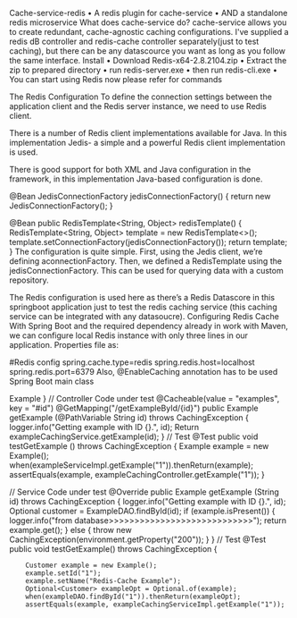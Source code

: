 Cache-service-redis
•	A redis plugin for cache-service 
•	AND a standalone redis microservice
What does cache-service do?
cache-service allows you to create redundant, cache-agnostic caching configurations. I've supplied a redis dB controller and redis-cache controller separately(just to test caching), but there can be any datascource you want as long as you follow the same interface.
Install
•	Download Redis-x64-2.8.2104.zip
•	Extract the zip to prepared directory
•	run redis-server.exe
•	then run redis-cli.exe
•	You can start using Redis now please refer for commands

The Redis Configuration
To define the connection settings between the application client and the Redis server instance, we need to use Redis client. 

There is a number of Redis client implementations available for Java. In this implementation Jedis- a simple and a powerful Redis client implementation is used.

There is good support for both XML and Java configuration in the framework, in this implementation Java-based configuration is done.

@Bean
JedisConnectionFactory jedisConnectionFactory() {
    return new JedisConnectionFactory();
}
 
@Bean
public RedisTemplate<String, Object> redisTemplate() {
    RedisTemplate<String, Object> template = new RedisTemplate<>();
    template.setConnectionFactory(jedisConnectionFactory());
    return template;
} 
The configuration is quite simple. First, using the Jedis client, we’re defining aconnectionFactory.
Then, we defined a RedisTemplate using the jedisConnectionFactory. This can be used for querying data with a custom repository.

The Redis configuration is used here as there’s a Redis Datascore in this springboot application just to test the redis caching service (this caching service can be integrated with any datasoucre).
Configuring Redis Cache
With Spring Boot and the required dependency already in work with Maven, we can configure local Redis instance with only three lines in our application. Properties file as:

#Redis config
spring.cache.type=redis
spring.redis.host=localhost
spring.redis.port=6379
Also, @EnableCaching annotation has to be used Spring Boot main class

Example
	}
// Controller Code under test
@Cacheable(value = "examples", key = "#id")
	@GetMapping("/getExampleById/{id}")
	public Example getExample (@PathVariable String id) throws CachingException {
		logger.info("Getting example with ID {}.", id);
		Return exampleCachingService.getExample(id);
}
// Test
@Test
	public void testGetExample () throws CachingException {
		Example example = new Example();
		when(exampleServiceImpl.getExample("1")).thenReturn(example);
		assertEquals(example, exampleCachingController.getExample("1"));
	}


// Service Code under test
@Override
	public Example getExample (String id) throws CachingException {
		logger.info("Getting example with ID {}.", id);
		Optional<Example> customer = ExampleDAO.findById(id);
		if (example.isPresent()) {
			logger.info("from database>>>>>>>>>>>>>>>>>>>>>>>>>>>>");
			return example.get();
		} else {
			throw new CachingException(environment.getProperty("200"));
		}
}
// Test
@Test
	public void testGetExample() throws CachingException {

		Customer example = new Example();
		example.setId("1");
		example.setName("Redis-Cache Example");
		Optional<Customer> exampleOpt = Optional.of(example);
		when(exampleDAO.findById("1")).thenReturn(exampleOpt);
		assertEquals(example, exampleCachingServiceImpl.getExample("1"));
